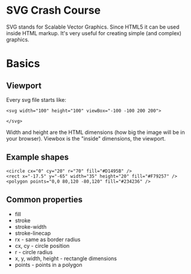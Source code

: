 # SVG Crash Course

SVG stands for Scalable Vector Graphics. Since HTML5 it can be used inside HTML markup.
It's very useful for creating simple (and complex) graphics.

# Basics

## Viewport

Every svg file starts like:

```
<svg width="100" height="100" viewBox="-100 -100 200 200">

</svg>
```

Width and height are the HTML dimensions (how big the image will be in your browser).
Viewbox is the "inside" dimensions, the viewport.

## Example shapes

```
<circle cx="0" cy="20" r="70" fill="#D1495B" />
<rect x="-17.5" y="-65" width="35" height="20" fill="#F79257" />
<polygon points="0,0 80,120 -80,120" fill="#234236" />
```

## Common properties

- fill
- stroke
- stroke-width
- stroke-linecap
- rx - same as border radius
- cx, cy - circle position
- r - circle radius
- x, y, width, height - rectangle dimensions
- points - points in a polygon

